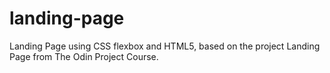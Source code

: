 # landing-page
Landing Page using CSS flexbox and HTML5, based on the project Landing Page from The Odin Project Course.
